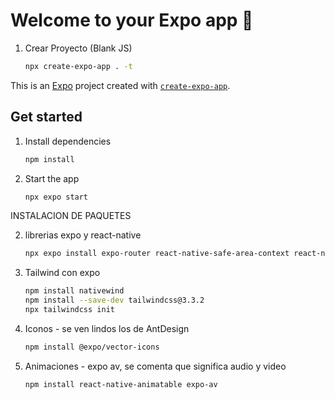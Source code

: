 # Welcome to your Expo app 👋
1. Crear Proyecto (Blank JS)

   ```bash
   npx create-expo-app . -t
   ```

This is an [Expo](https://expo.dev) project created with [`create-expo-app`](https://www.npmjs.com/package/create-expo-app).

## Get started

1. Install dependencies

   ```bash
   npm install
   ```

2. Start the app

   ```bash
   npx expo start
   ```

INSTALACION DE PAQUETES

2. librerias expo y react-native

   ```bash
   npx expo install expo-router react-native-safe-area-context react-native-screens expo-linking expo-constants expo-status-bar
   ```

2. Tailwind con expo

   ```bash
   npm install nativewind
   npm install --save-dev tailwindcss@3.3.2
   npx tailwindcss init
   ```

2. Iconos - se ven lindos los de AntDesign

   ```bash
   npm install @expo/vector-icons
   ```

3. Animaciones - expo av, se comenta que significa audio y video

   ```bash
   npm install react-native-animatable expo-av
   ```